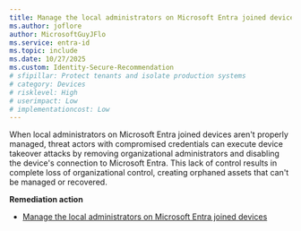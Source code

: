 ```yaml
---
title: Manage the local administrators on Microsoft Entra joined devices 
ms.author: joflore
author: MicrosoftGuyJFlo
ms.service: entra-id
ms.topic: include
ms.date: 10/27/2025
ms.custom: Identity-Secure-Recommendation
# sfipillar: Protect tenants and isolate production systems
# category: Devices
# risklevel: High
# userimpact: Low
# implementationcost: Low
---
```

When local administrators on Microsoft Entra joined devices aren't properly managed, threat actors with compromised credentials can execute device takeover attacks by removing organizational administrators and disabling the device's connection to Microsoft Entra. This lack of control results in complete loss of organizational control, creating orphaned assets that can't be managed or recovered.

**Remediation action**

- [Manage the local administrators on Microsoft Entra joined devices](/entra/identity/devices/assign-local-admin#manage-the-microsoft-entra-joined-device-local-administrator-role)
